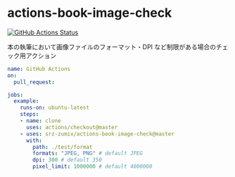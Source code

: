 # actions-book-image-check

[![GitHub Actions Status](https://github.com/srz-zumix/actions-book-image-check/workflows/Example/badge.svg?branch=master)](https://github.com/srz-zumix/actions-book-image-check/actions?query=workflow%3A%22Example%22)

本の執筆において画像ファイルのフォーマット・DPI など制限がある場合のチェック用アクション

```yaml
name: GitHub Actions
on:
  pull_request:

jobs:
  example:
    runs-on: ubuntu-latest
    steps:
    - name: clone
      uses: actions/checkout@master
    - uses: srz-zumix/actions-book-image-check@master
      with:
        path: ./test/format
        formats: "JPEG, PNG" # default JPEG
        dpi: 300 # default 350
        pixel_limit: 1000000 # default 4000000
```
